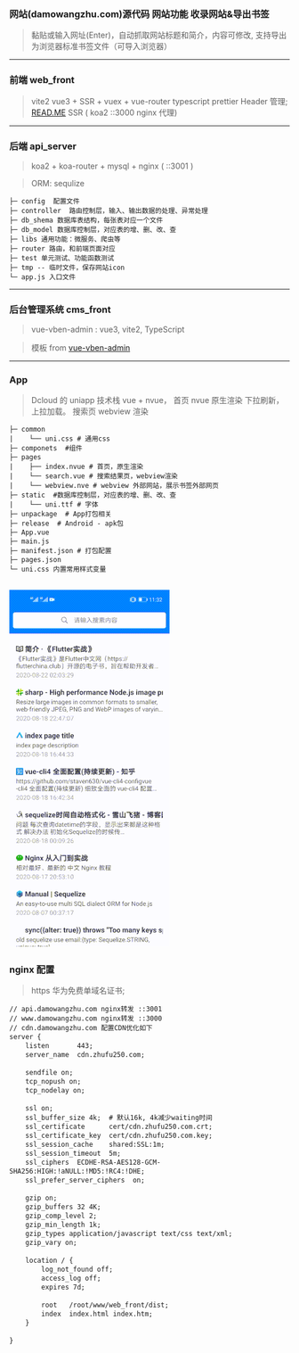 ### 网站(damowangzhu.com)源代码 网站功能 收录网站&导出书签

> 黏贴或输入网址(Enter)，自动抓取网站标题和简介，内容可修改, 支持导出为浏览器标准书签文件（可导入浏览器）

---

### 前端 web_front

> vite2 vue3 + SSR + vuex + vue-router typescript prettier Header 管理;
> [READ.ME](https://github.com/fruit5566/vue-cli4-ssr-demo)
> SSR ( koa2 ::3000 nginx 代理)

---

### 后端 api_server

> koa2 + koa-router + mysql + nginx ( ::3001 )

> ORM: sequlize

```
├─ config  配置文件
├─ controller  路由控制层，输入、输出数据的处理、异常处理
├─ db_shema 数据库表结构，每张表对应一个文件
├─ db_model 数据库控制层，对应表的增、删、改、查
├─ libs 通用功能：微服务、爬虫等
├─ router 路由，和前端页面对应
├─ test 单元测试、功能函数测试
├─ tmp -- 临时文件，保存网站icon
└─ app.js 入口文件
```

---

### 后台管理系统 cms_front

> vue-vben-admin : vue3, vite2, TypeScript

> 模板 from [vue-vben-admin](https://github.com/anncwb/vue-vben-admin)

---

### App

> Dcloud 的 uniapp 技术栈 vue + nvue，
> 首页 nvue 原生渲染 下拉刷新，上拉加载。
> 搜索页 webview 渲染

```
├─ common
|    └── uni.css # 通用css
├─ componets  #组件
├─ pages
|    ├── index.nvue # 首页，原生渲染
|    └── search.vue # 搜索结果页，webview渲染
|    └── webview.nve # webview 外部网站，展示书签外部网页
├─ static  #数据库控制层，对应表的增、删、改、查
|    └── uni.ttf # 字体
├─ unpackage  # App打包相关
├─ release  # Android - apk包
├─ App.vue
├─ main.js
├─ manifest.json # 打包配置
├─ pages.json
└─ uni.css 内置常用样式变量

```

## ![](https://github.com/fruit5566/zhufu250.com/blob/master/uni_app/release/app_demo.gif)

### nginx 配置

> https 华为免费单域名证书;

```
// api.damowangzhu.com nginx转发 ::3001
// www.damowangzhu.com nginx转发 ::3000
// cdn.damowangzhu.com 配置CDN优化如下
server {
    listen       443;
    server_name  cdn.zhufu250.com;

    sendfile on;
    tcp_nopush on;
    tcp_nodelay on;

    ssl on;
    ssl_buffer_size 4k;  # 默认16k, 4k减少waiting时间
    ssl_certificate      cert/cdn.zhufu250.com.crt;
    ssl_certificate_key  cert/cdn.zhufu250.com.key;
    ssl_session_cache    shared:SSL:1m;
    ssl_session_timeout  5m;
    ssl_ciphers  ECDHE-RSA-AES128-GCM-SHA256:HIGH:!aNULL:!MD5:!RC4:!DHE;
    ssl_prefer_server_ciphers  on;

    gzip on;
    gzip_buffers 32 4K;
    gzip_comp_level 2;
    gzip_min_length 1k;
    gzip_types application/javascript text/css text/xml;
    gzip_vary on;

    location / {
        log_not_found off;
        access_log off;
        expires 7d;

        root   /root/www/web_front/dist;
        index  index.html index.htm;
    }

}

```
